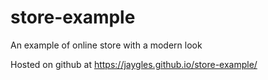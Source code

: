 # store-example
An example of online store with a modern look

Hosted on github at https://jaygles.github.io/store-example/